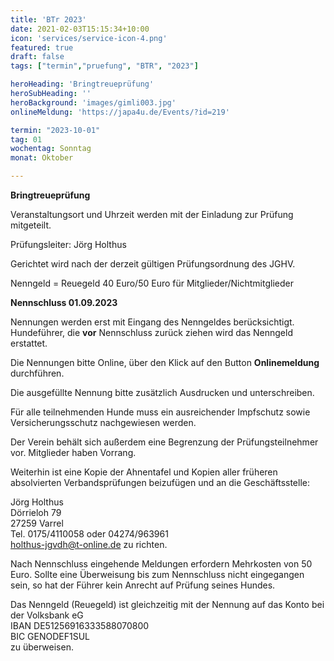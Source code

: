 ```yaml
---
title: 'BTr 2023'
date: 2021-02-03T15:15:34+10:00
icon: 'services/service-icon-4.png'
featured: true
draft: false
tags: ["termin","pruefung", "BTR", "2023"]

heroHeading: 'Bringtreueprüfung'
heroSubHeading: ''
heroBackground: 'images/gimli003.jpg'
onlineMeldung: 'https://japa4u.de/Events/?id=219'

termin: "2023-10-01"
tag: 01
wochentag: Sonntag
monat: Oktober

---
```


**Bringtreueprüfung**

Veranstaltungsort und Uhrzeit werden mit der Einladung zur Prüfung mitgeteilt.

Prüfungsleiter: Jörg Holthus

Gerichtet wird nach der derzeit gültigen Prüfungsordnung des JGHV.

Nenngeld = Reuegeld 40 Euro/50 Euro für Mitglieder/Nichtmitglieder

**Nennschluss 01.09.2023**

Nennungen werden erst mit Eingang des Nenngeldes berücksichtigt. Hundeführer, die **vor** Nennschluss zurück ziehen wird das Nenngeld erstattet.

Die Nennungen bitte Online, über den Klick auf den Button **Onlinemeldung** durchführen.  

Die ausgefüllte Nennung bitte zusätzlich Ausdrucken und unterschreiben.  

Für alle teilnehmenden Hunde muss ein ausreichender Impfschutz sowie Versicherungsschutz nachgewiesen werden.

Der Verein behält sich außerdem eine Begrenzung der Prüfungsteilnehmer vor. Mitglieder haben Vorrang.

Weiterhin ist eine Kopie der Ahnentafel und Kopien aller früheren absolvierten Verbandsprüfungen beizufügen und an die Geschäftsstelle:  

Jörg Holthus  
Dörrieloh 79  
27259 Varrel  
Tel. 0175/4110058 oder 04274/963961  
holthus-jgvdh@t-online.de zu richten.  

Nach Nennschluss eingehende Meldungen erfordern Mehrkosten von 50 Euro. Sollte eine Überweisung bis zum Nennschluss nicht eingegangen sein, so hat der Führer kein Anrecht auf Prüfung seines Hundes.  

Das Nenngeld (Reuegeld) ist gleichzeitig mit der Nennung auf das Konto bei der Volksbank eG  
IBAN DE51256916333588070800  
BIC GENODEF1SUL  
zu überweisen.  
